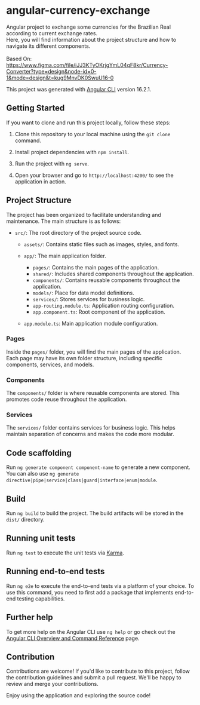 # angular-currency-exchange

Angular project to exchange some currencies for the Brazilian Real according to current exchange rates.<br>
Here, you will find information about the project structure and how to navigate its different components.<br><br>
Based On: https://www.figma.com/file/iJJ3KTyOKrjgYmL04qF8kr/Currency-Converter?type=design&node-id=0-1&mode=design&t=kug9MnvDK0SwuU16-0

This project was generated with [Angular CLI](https://github.com/angular/angular-cli) version 16.2.1.

## Getting Started

If you want to clone and run this project locally, follow these steps:

1. Clone this repository to your local machine using the `git clone` command.

2. Install project dependencies with `npm install`.

3. Run the project with `ng serve`.

4. Open your browser and go to `http://localhost:4200/` to see the application in action.

## Project Structure

The project has been organized to facilitate understanding and maintenance. The main structure is as follows:

- `src/`: The root directory of the project source code.
  - `assets/`: Contains static files such as images, styles, and fonts.
  - `app/`: The main application folder.
    - `pages/`: Contains the main pages of the application.
    - `shared/`: Includes shared components throughout the application.
    - `components/`: Contains reusable components throughout the application.
    - `models/`: Place for data model definitions.
    - `services/`: Stores services for business logic.
    - `app-routing.module.ts`: Application routing configuration.
    - `app.component.ts`: Root component of the application.
  
  - `app.module.ts`: Main application module configuration.

### Pages

Inside the `pages/` folder, you will find the main pages of the application. Each page may have its own folder structure, including specific components, services, and models.

### Components

The `components/` folder is where reusable components are stored. This promotes code reuse throughout the application.

### Services

The `services/` folder contains services for business logic. This helps maintain separation of concerns and makes the code more modular.

## Code scaffolding

Run `ng generate component component-name` to generate a new component. You can also use `ng generate directive|pipe|service|class|guard|interface|enum|module`.

## Build

Run `ng build` to build the project. The build artifacts will be stored in the `dist/` directory.

## Running unit tests

Run `ng test` to execute the unit tests via [Karma](https://karma-runner.github.io).

## Running end-to-end tests

Run `ng e2e` to execute the end-to-end tests via a platform of your choice. To use this command, you need to first add a package that implements end-to-end testing capabilities.

## Further help

To get more help on the Angular CLI use `ng help` or go check out the [Angular CLI Overview and Command Reference](https://angular.io/cli) page.

## Contribution

Contributions are welcome! If you'd like to contribute to this project, follow the contribution guidelines and submit a pull request. We'll be happy to review and merge your contributions.

Enjoy using the application and exploring the source code!